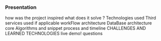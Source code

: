 ### Presentation
how was the project inspired
what does it solve ?
Technologies used
Third services used if applicable
workFlow architecture
DataBase architecture
core Algorithms and snippet
process and timeline
CHALLENGES AND LEARNED TECHNOLOGIES
live demo!
questions